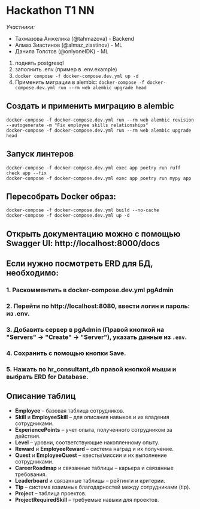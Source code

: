 # Hackathon T1 NN

*Участники:*
- Тахмазова Анжелика (@tahmazova) - Backend
- Алмаз Зиастинов (@almaz_ziastinov) - ML
- Данила Толстов (@onlyoneIDK) - ML

1. поднять postgresql
2. заполнить .env (пример в .env.example)
3. `docker compose -f docker-compose.dev.yml up -d`
4. Применить миграции в alembic: `docker-compose -f docker-compose.dev.yml run --rm web alembic upgrade head`

## Создать и применить миграцию в alembic
```
docker-compose -f docker-compose.dev.yml run --rm web alembic revision --autogenerate -m "Fix employee skills relationships"
docker-compose -f docker-compose.dev.yml run --rm web alembic upgrade head
```

## Запуск линтеров
```
docker-compose -f docker-compose.dev.yml exec app poetry run ruff check app --fix
docker-compose -f docker-compose.dev.yml exec app poetry run mypy app
```


## Пересобрать Docker образ:
```
docker-compose -f docker-compose.dev.yml build --no-cache
docker-compose -f docker-compose.dev.yml up -d
```
## Открыть документацию можно с помощью Swagger UI: http://localhost:8000/docs

## Если нужно посмотреть ERD для БД, необходимо:
### 1. Раскомментить в docker-compose.dev.yml pgAdmin
### 2. Перейти по http://localhost:8080, ввести логин и пароль: из .env.
### 3. Добавить сервер в pgAdmin (Правой кнопкой на "Servers" → "Create" → "Server"), указать данные из `.env`.
### 4. Сохранить с помощью кнопки Save.
### 5. Нажать по hr_consultant_db правой кнопкой мыши и выбрать ERD for Database.

## Описание таблиц

- **Employee** – базовая таблица сотрудников.
- **Skill** и **EmployeeSkill** – для описания навыков и их владения сотрудниками.
- **ExperiencePoints** – учет опыта, полученного сотрудником за действия.
- **Level** – уровни, соответствующие накопленному опыту.
- **Reward** и **EmployeeReward** – система наград и их получение.
- **Quest** и **EmployeeQuest** – квесты/миссии и их выполнение сотрудниками.
- **CareerRoadmap** и связанные таблицы – карьера и связанные требования.
- **Leaderboard** и связанные таблицы – рейтинги и критерии.
- **Tip** – система взаимных благодарностей между сотрудниками (tip).
- **Project** – таблица проектов.
- **ProjectRequiredSkill** – требуемые навыки для проектов.